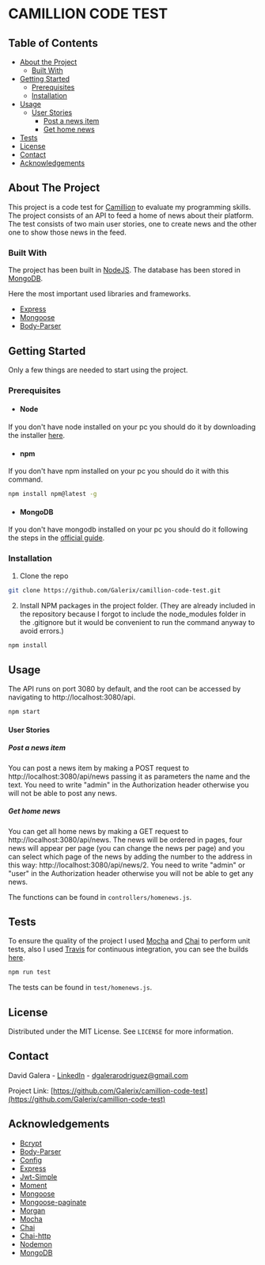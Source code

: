 # CAMILLION CODE TEST

<!-- TABLE OF CONTENTS -->
## Table of Contents

* [About the Project](#about-the-project)
  * [Built With](#built-with)
* [Getting Started](#getting-started)
  * [Prerequisites](#prerequisites)
  * [Installation](#installation)
* [Usage](#usage)
    * [User Stories](#user-stories)
        * [Post a news item](#post-a-news-item)
        * [Get home news](#get-home-news)
* [Tests](#tests)
* [License](#license)
* [Contact](#contact)
* [Acknowledgements](#acknowledgements)



<!-- ABOUT THE PROJECT -->
## About The Project

This project is a code test for [Camillion](https://www.camillion.app/) to evaluate my programming skills. The project consists of an API to feed a home of news about their platform.
The test consists of two main user stories, one to create news and the other one to show those news in the feed.

### Built With

The project has been built in [NodeJS](https://nodejs.org/es/). The database has been stored in [MongoDB](https://www.mongodb.com/).

Here the most important used libraries and frameworks.
* [Express](https://expressjs.com/es/)
* [Mongoose](https://mongoosejs.com/)
* [Body-Parser](https://www.npmjs.com/package/body-parser)



<!-- GETTING STARTED -->
## Getting Started

Only a few things are needed to start using the project.

### Prerequisites

- #### Node
If you don't have node installed on your pc you should do it by downloading the installer [here](https://nodejs.org/en/download/).

- #### npm
If you don't have npm installed on your pc you should do it with this command.
```sh
npm install npm@latest -g
```

- #### MongoDB
If you don't have mongodb installed on your pc you should do it following the steps in the [official guide](https://docs.mongodb.com/manual/installation/).

### Installation

1. Clone the repo
```sh
git clone https://github.com/Galerix/camillion-code-test.git
```
2. Install NPM packages in the project folder. (They are already included in the repository because I forgot to include the node_modules folder in the .gitignore but it would be convenient to run the command anyway to avoid errors.)
```sh
npm install
```





<!-- USAGE EXAMPLES -->
## Usage

The API runs on port 3080 by default, and the root can be accessed by navigating to http://localhost:3080/api.
```sh
npm start
```
#### User Stories
##### Post a news item
You can post a news item by making a POST request to http://localhost:3080/api/news passing it as parameters the name and the text. You need to write "admin" in the Authorization header otherwise you will not be able to post any news.
##### Get home news
You can get all home news by making a GET request to http://localhost:3080/api/news. The news will be ordered in pages, four news will appear per page (you can change the news per page) and you can select which page of the news by adding the number to the address in this way: http://localhost:3080/api/news/2. You need to write "admin" or "user" in the Authorization header otherwise you will not be able to get any news.

The functions can be found in ````controllers/homenews.js````.
<!-- TESTS -->
## Tests
To ensure the quality of the project I used [Mocha](https://mochajs.org/) and [Chai](https://www.chaijs.com/) to perform unit tests, also I used [Travis](https://travis-ci.com/) for continuous integration, you can see the builds [here](https://travis-ci.com/github/Galerix/camillion-code-test).
```sh
npm run test
```
The tests can be found in ````test/homenews.js````.




<!-- LICENSE -->
## License

Distributed under the MIT License. See `LICENSE` for more information.



<!-- CONTACT -->
## Contact

David Galera - [LinkedIn](https://www.linkedin.com/in/david-galera-rodriguez-47a65b1b6/) - dgalerarodriguez@gmail.com

Project Link: [https://github.com/Galerix/camillion-code-test](https://github.com/Galerix/camillion-code-test)



<!-- ACKNOWLEDGEMENTS -->
## Acknowledgements
* [Bcrypt](https://www.npmjs.com/package/bcrypt)
* [Body-Parser](https://www.npmjs.com/package/body-parser)
* [Config](https://www.npmjs.com/package/config)
* [Express](https://expressjs.com/es/)
* [Jwt-Simple](https://www.npmjs.com/package/jwt-simple)
* [Moment](https://momentjs.com/)
* [Mongoose](https://mongoosejs.com/)
* [Mongoose-paginate](https://www.npmjs.com/package/mongoose-paginate-v2)
* [Morgan](https://www.npmjs.com/package/morgan)
* [Mocha](https://mochajs.org/)
* [Chai](https://www.chaijs.com/)
* [Chai-http](https://www.chaijs.com/plugins/chai-http/)
* [Nodemon](https://nodemon.io/)
* [MongoDB](https://www.mongodb.com/)
